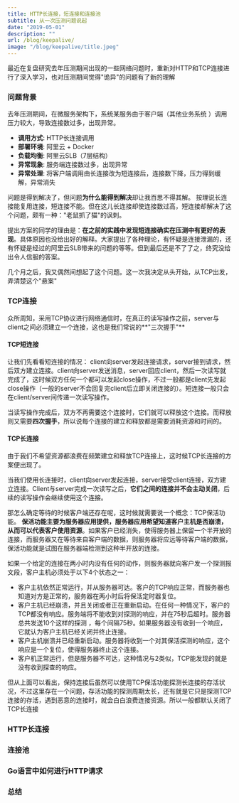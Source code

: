 ```yaml
---
title: HTTP长连接，短连接和连接池
subtitle: 从一次压测问题说起
date: "2019-05-01"
description: ""
url: /blog/keepalive/
image: "/blog/keepalive/title.jpeg"
---
```

最近在复盘研究去年压测期间出现的一些网络问题时，重新对HTTP和TCP连接进行了深入学习，也对压测期间觉得"诡异"的问题有了新的理解
<!--more-->
### 问题背景
去年压测期间，在微服务架构下，系统某服务由于客户端（其他业务系统
）调用压力较大，导致连接数过多，出现异常。
* **调用方式**: HTTP长连接调用
* **部署环境**: 阿里云 + Docker
* **负载均衡**: 阿里云SLB（7层结构）
* **异常现象**: 服务端连接数过多，出现异常
* **异常处理**: 将客户端调用由长连接改为短连接后，连接数下降，压力得到缓解，异常消失

问题是得到解决了，但问题**为什么能得到解决**却让我百思不得其解。
按理说长连接能复用连接，短连接不能。但在这儿长连接却使连接数过高，短连接却解决了这个问题，颇有一种："老鼠抓了猫"的讽刺。

提出方案的同学的理由是：**在之前的实践中发现短连接确实在压测中有更好的表现**。具体原因也没给出好的解释。大家提出了各种理论，有怀疑是连接泄漏的，还有怀疑是经过的阿里云SLB带来的问题的等等。但到最后还是不了了之，终究没给出令人信服的答案。

几个月之后，我又偶然间想起了这个问题。这一次我决定从头开始，从TCP出发，弄清楚这个"悬案"

### TCP连接
众所周知，采用TCP协议进行网络通信时，在真正的读写操作之前，server与client之间必须建立一个连接，这也是我们常说的**"三次握手"**


#### TCP短连接
让我们先看看短连接的情况：
client向server发起连接请求，server接到请求，然后双方建立连接。client向server发送消息，server回应client，然后一次读写就完成了，这时候双方任何一个都可以发起close操作，不过一般都是client先发起close操作（一般的server不会回复完client后立即关闭连接的）。短连接一般只会在client/server间传递一次读写操作。

当读写操作完成后，双方不再需要这个连接时，它们就可以释放这个连接。而释放则又需要**四次握手**，所以说每个连接的建立和释放都是需要消耗资源和时间的。

#### TCP长连接

由于我们不希望资源都浪费在频繁建立和释放TCP连接上，这时候TCP长连接的方案便出现了。

当我们使用长连接时，client向server发起连接，server接受client连接，双方建立连接。Client与server完成一次读写之后，**它们之间的连接并不会主动关闭**，后续的读写操作会继续使用这个连接。

那怎么确定等待的时候客户端还存在呢，这时候就需要说一个概念：TCP保活功能。
**保活功能主要为服务器应用提供，服务器应用希望知道客户主机是否崩溃，从而可以代表客户使用资源**。如果客户已经消失，使得服务器上保留一个半开放的连接，而服务器又在等待来自客户端的数据，则服务器将应远等待客户端的数据，保活功能就是试图在服务器端检测到这种半开放的连接。

如果一个给定的连接在两小时内没有任何的动作，则服务器就向客户发一个探测报文段，客户主机必须处于以下4个状态之一：

* 客户主机依然正常运行，并从服务器可达。客户的TCP响应正常，而服务器也知道对方是正常的，服务器在两小时后将保活定时器复位。
* 客户主机已经崩溃，并且关闭或者正在重新启动。在任何一种情况下，客户的TCP都没有响应。服务端将不能收到对探测的响应，并在75秒后超时。服务器总共发送10个这样的探测 ，每个间隔75秒。如果服务器没有收到一个响应，它就认为客户主机已经关闭并终止连接。
* 客户主机崩溃并已经重新启动。服务器将收到一个对其保活探测的响应，这个响应是一个复位，使得服务器终止这个连接。
* 客户机正常运行，但是服务器不可达，这种情况与2类似，TCP能发现的就是没有收到探查的响应。


但从上面可以看出，保持连接后虽然可以使用TCP保活功能探测长连接的存活状况，不过这里存在一个问题，存活功能的探测周期太长，还有就是它只是探测TCP连接的存活，遇到恶意的连接时，就会白白浪费连接资源。所以一般都默认关闭了TCP长连接



### HTTP长连接
### 连接池
### Go语言中如何进行HTTP请求
### 总结





